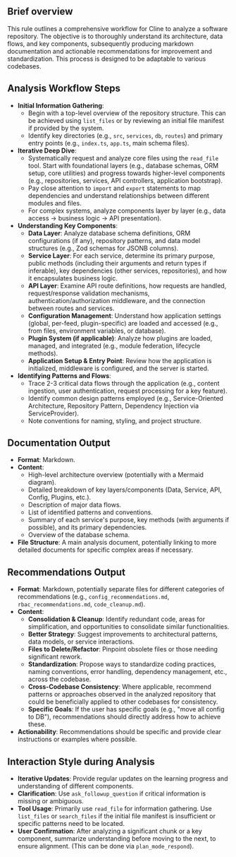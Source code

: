 ## Brief overview
This rule outlines a comprehensive workflow for Cline to analyze a software repository. The objective is to thoroughly understand its architecture, data flows, and key components, subsequently producing markdown documentation and actionable recommendations for improvement and standardization. This process is designed to be adaptable to various codebases.

## Analysis Workflow Steps
-   **Initial Information Gathering**:
    -   Begin with a top-level overview of the repository structure. This can be achieved using `list_files` or by reviewing an initial file manifest if provided by the system.
    -   Identify key directories (e.g., `src`, `services`, `db`, `routes`) and primary entry points (e.g., `index.ts`, `app.ts`, main schema files).
-   **Iterative Deep Dive**:
    -   Systematically request and analyze core files using the `read_file` tool. Start with foundational layers (e.g., database schemas, ORM setup, core utilities) and progress towards higher-level components (e.g., repositories, services, API controllers, application bootstrap).
    -   Pay close attention to `import` and `export` statements to map dependencies and understand relationships between different modules and files.
    -   For complex systems, analyze components layer by layer (e.g., data access -> business logic -> API presentation).
-   **Understanding Key Components**:
    -   **Data Layer**: Analyze database schema definitions, ORM configurations (if any), repository patterns, and data model structures (e.g., Zod schemas for JSONB columns).
    -   **Service Layer**: For each service, determine its primary purpose, public methods (including their arguments and return types if inferable), key dependencies (other services, repositories), and how it encapsulates business logic.
    -   **API Layer**: Examine API route definitions, how requests are handled, request/response validation mechanisms, authentication/authorization middleware, and the connection between routes and services.
    -   **Configuration Management**: Understand how application settings (global, per-feed, plugin-specific) are loaded and accessed (e.g., from files, environment variables, or database).
    -   **Plugin System (if applicable)**: Analyze how plugins are loaded, managed, and integrated (e.g., module federation, lifecycle methods).
    -   **Application Setup & Entry Point**: Review how the application is initialized, middleware is configured, and the server is started.
-   **Identifying Patterns and Flows**:
    -   Trace 2-3 critical data flows through the application (e.g., content ingestion, user authentication, request processing for a key feature).
    -   Identify common design patterns employed (e.g., Service-Oriented Architecture, Repository Pattern, Dependency Injection via ServiceProvider).
    -   Note conventions for naming, styling, and project structure.

## Documentation Output
-   **Format**: Markdown.
-   **Content**:
    -   High-level architecture overview (potentially with a Mermaid diagram).
    -   Detailed breakdown of key layers/components (Data, Service, API, Config, Plugins, etc.).
    -   Description of major data flows.
    -   List of identified patterns and conventions.
    -   Summary of each service's purpose, key methods (with arguments if possible), and its primary dependencies.
    -   Overview of the database schema.
-   **File Structure**: A main analysis document, potentially linking to more detailed documents for specific complex areas if necessary.

## Recommendations Output
-   **Format**: Markdown, potentially separate files for different categories of recommendations (e.g., `config_recommendations.md`, `rbac_recommendations.md`, `code_cleanup.md`).
-   **Content**:
    -   **Consolidation & Cleanup**: Identify redundant code, areas for simplification, and opportunities to consolidate similar functionalities.
    -   **Better Strategy**: Suggest improvements to architectural patterns, data models, or service interactions.
    -   **Files to Delete/Refactor**: Pinpoint obsolete files or those needing significant rework.
    -   **Standardization**: Propose ways to standardize coding practices, naming conventions, error handling, dependency management, etc., across the codebase.
    -   **Cross-Codebase Consistency**: Where applicable, recommend patterns or approaches observed in the analyzed repository that could be beneficially applied to other codebases for consistency.
    -   **Specific Goals**: If the user has specific goals (e.g., "move all config to DB"), recommendations should directly address how to achieve these.
-   **Actionability**: Recommendations should be specific and provide clear instructions or examples where possible.

## Interaction Style during Analysis
-   **Iterative Updates**: Provide regular updates on the learning progress and understanding of different components.
-   **Clarification**: Use `ask_followup_question` if critical information is missing or ambiguous.
-   **Tool Usage**: Primarily use `read_file` for information gathering. Use `list_files` or `search_files` if the initial file manifest is insufficient or specific patterns need to be located.
-   **User Confirmation**: After analyzing a significant chunk or a key component, summarize understanding before moving to the next, to ensure alignment. (This can be done via `plan_mode_respond`).
